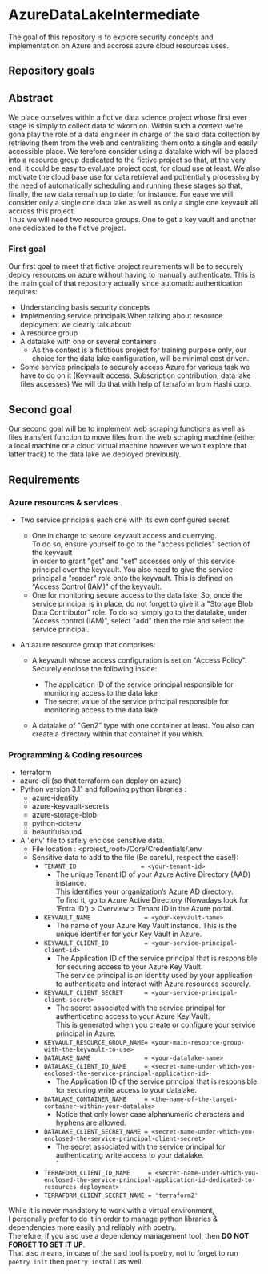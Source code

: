 # AzureDataLakeIntermediate
The goal of this repository is to explore security concepts and implementation on Azure and accross azure cloud resources uses.

## Repository goals
## Abstract
We place ourselves within a fictive data science project whose first ever stage is simply to collect data to wkorn on. Within such a context we're gona play the role of a data engineer in charge of the said data collection by retrieving them from the web and centralizing them onto a single and easily accessible place. We terefore consider using a datalake wich will be placed into a resource group dedicated to the fictive project so that, at the very end, it could be easy to evaluate project cost, for cloud use at least. We also motivate the cloud base use for data retrieval and pottentially processing by the need of automatically scheduling and running these stages so that, finally, the raw data remain up to date, for instance.
For ease we will consider only a single one data lake as well as only a single one keyvault all accross this project.<br>
Thus we will need two resource groups. One to get a key vault and another one dedicated to the fictive project.
### First goal
Our first goal to meet that fictive project reuirements will be to securely deploy resources on azure without having to manually authenticate. This is the main goal of that repository actually since automatic authentication requires:
+ Understanding basis security concepts
+ Implementing service principals
When talking about resource deployment we clearly talk about:
+ A resource group
+ A datalake with one or several containers
    + As the context is a fictitious project for training purpose only, our choice for the data lake configuration, will be minimal cost driven.
+ Some service principals to securely access Azure for various task we have to do on it (Keyvault access, Subscription contribution, data lake files accesses)
We will do that with help of terraform from Hashi corp.

## Second goal
Our second goal will be to implement web scraping functions as well as  
files transfert function to move files from the web scraping machine (either a local machine or a cloud virtual machine however we wo't explore that latter track) to the data lake we deployed previously.

## Requirements
### Azure resources & services
* Two service principals each one with its own configured secret.
    + One in charge to secure keyvault access and querrying.<br>
    To do so, ensure yourself to go to the "access policies" section of the keyvault<br>
    in order to grant "get" and "set" accesses only of this service principal over the keyvault.
    You also need to give the service principal a "reader" role onto the keyvault. This is defined on "Access Control (IAM)" of the keyvault. 
    + One for monitoring secure access to the data lake.
    So, once the service principal is in place, do not forget to give it a "Storage Blob Data Contributor" role.
    To do so, simply go to the datalake, under "Access control (IAM)", select "add" then the role and select the service principal. 

* An azure resource group that comprises:
    + A keyvault whose access configuration is set on "Access Policy". Securely enclose the following inside:
        + The application ID of the service principal responsible for monitoring access to the data lake
        + The secret value of the service principal responsible for monitoring access to the data lake
    
    + A datalake of "Gen2" type with one container at least. You also can create a directory within that container if you whish.

### Programming & Coding resources
* terraform
* azure-cli (so that terraform can deploy on azure)
* Python version 3.11 and following python libraries :
    + azure-identity
    + azure-keyvault-secrets
    + azure-storage-blob
    + python-dotenv
    + beautifulsoup4
* A '.env' file to safely enclose sensitive data.
    + File location : <project_root>/Core/Credentials/.env
    + Sensitive data to add to the file (Be careful, respect the case!):
        + `TENANT_ID                  = <your-tenant-id>`
            - The unique Tenant ID of your Azure Active Directory (AAD) instance.<br>
            This identifies your organization’s Azure AD directory.<br>
            To find it, go to Azure Active Directory (Nowadays look for 'Entra ID') > Overview > Tenant ID in the Azure portal.
        + `KEYVAULT_NAME               = <your-keyvault-name>`
            - The name of your Azure Key Vault instance. This is the unique identifier for your Key Vault in Azure.
        + `KEYVAULT_CLIENT_ID          = <your-service-principal-client-id>`
            - The Application ID of the service principal that is responsible for securing access to your Azure Key Vault.<br>
            The service principal is an identity used by your application to authenticate and interact with Azure resources securely.
        + `KEYVAULT_CLIENT_SECRET      = <your-service-principal-client-secret>`
            - The secret associated with the service principal for authenticating access to your Azure Key Vault.<br>
            This is generated when you create or configure your service principal in Azure.
        + `KEYVAULT_RESOURCE_GROUP_NAME= <your-main-resource-group-with-the-keyvault-to-use>`
        + `DATALAKE_NAME               = <your-datalake-name>`
        + `DATALAKE_CLIENT_ID_NAME     = <secret-name-under-which-you-enclosed-the-service-principal-application-id>`
            - The Application ID of the service principal that is responsible for securing write access to your datalake.<br>
        + `DATALAKE_CONTAINER_NAME     = <the-name-of-the-target-container-within-your-datalake>`
            - Notice that only lower case alphanumeric characters and hyphens are allowed.
        + `DATALAKE_CLIENT_SECRET_NAME = <secret-name-under-which-you-enclosed-the-service-principal-client-secret>`
            - The secret associated with the service principal for authenticating write access to your datalake.<br>`
        + `TERRAFORM_CLIENT_ID_NAME     = <secret-name-under-which-you-enclosed-the-service-principal-application-id-dedicated-to-resources-deployment>`
        + `TERRAFORM_CLIENT_SECRET_NAME = 'terraform2'`

While it is never mandatory to work with a virtual environment,<br>
I personally prefer to do it in order to manage python libraries & dependencies more easily and reliably with poetry.<br>
Therefore, if you also use a dependency management tool, then **DO NOT FORGET TO SET IT UP**.<br>
That also means, in case of the said tool is poetry, not to forget to run `poetry init` then `poetry install` as well.